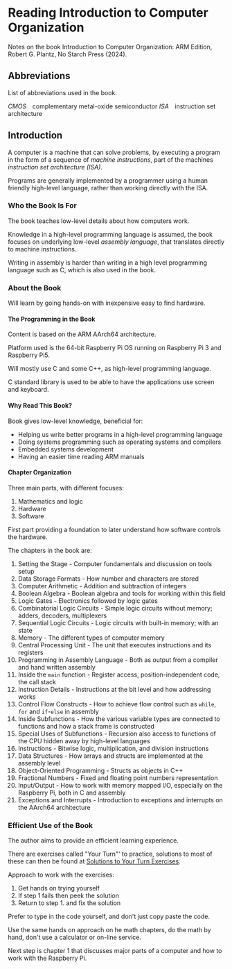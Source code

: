 # Reading Introduction to Computer Organization

Notes on the book Introduction to Computer Organization: ARM Edition, Robert G. Plantz, No Starch Press (2024).

## Abbreviations

List of abbreviations used in the book.

*CMOS*&#x2003;complementary metal-oxide semiconductor
*ISA*&#x2003;instruction set architecture  

## Introduction

A computer is a machine that can solve problems, by executing a program in the form of a sequence of *machine instructions*, part of the machines *instruction set architecture (ISA)*.

Programs are generally implemented by a programmer using a human friendly high-level language, rather than working directly with the ISA.

### Who the Book Is For

The book teaches low-level details about how computers work.

Knowledge in a high-level programming language is assumed, the book focuses on underlying low-level *assembly language*, that translates directly to machine instructions.

Writing in assembly is harder than writing in a high level programming language such as C, which is also used in the book.

### About the Book

Will learn by going hands-on with inexpensive easy to find hardware.

#### The Programming in the Book

Content is based on the ARM AArch64 architecture.

Platform used is the 64-bit Raspberry Pi OS running on Raspberry Pi 3 and Raspberry Pi5.

Will mostly use C and some C++, as high-level programming language.

C standard library is used to be able to have the applications use screen and keyboard.

#### Why Read This Book?

Book gives low-level knowledge, beneficial for:

- Helping us write better programs in a high-level programming language
- Doing systems programming such as operating systems and compilers
- Embedded systems development
- Having an easier time reading ARM manuals

#### Chapter Organization

Three main parts, with different focuses:

1. Mathematics and logic
2. Hardware
3. Software

First part providing a foundation to later understand how software controls the hardware.

The chapters in the book are:

1. Setting the Stage - Computer fundamentals and discussion on tools setup
2. Data Storage Formats - How number and characters are stored
3. Computer Arithmetic - Addition and subtraction of integers
4. Boolean Algebra - Boolean algebra and tools for working within this field
5. Logic Gates - Electronics followed by logic gates
6. Combinatorial Logic Circuits - Simple logic circuits without memory; adders, decoders, multiplexers
7. Sequential Logic Circuits - Logic circuits with built-in memory; with an state
8. Memory - The different types of computer memory
9. Central Processing Unit - The unit that executes instructions and its registers
10. Programming in Assembly Language - Both as output from a compiler and hand written assembly
11. Inside the `main` function - Register access, position-independent code, the call stack
12. Instruction Details - Instructions at the bit level and how addressing works
13. Control Flow Constructs - How to achieve flow control such as `while`, `for` and `if`-`else` in assembly
14. Inside Subfunctions - How the various variable types are connected to functions and how a stack frame is constructed
15. Special Uses of Subfunctions - Recursion also access to functions of the CPU hidden away by high-level languages
16. Instructions - Bitwise logic, multiplication, and division instructions
17. Data Structures - How arrays and structs are implemented at the assembly level
18. Object-Oriented Programming - Structs as objects in C++
19. Fractional Numbers - Fixed and floating point numbers representation
20. Input/Output - How to work with memory mapped I/O, especially on the Raspberry Pi, both in C and assembly
21. Exceptions and Interrupts - Introduction to exceptions and interrupts on the AArch64 architecture

### Efficient Use of the Book

The author aims to provide an efficient learning experience.

There are exercises called "Your Turn"' to practice, solutions to most of these can then be found at [Solutions to Your Turn Exercises](https://rgplantz.github.io/itco_ARM/).

Approach to work with the exercises:

1. Get hands on trying yourself
2. If step 1 fails then peek the solution
3. Return to step 1. and fix the solution

Prefer to type in the code yourself, and don't just copy paste the code.

Use the same hands on approach on he math chapters, do the math by hand, don't use a calculator or on-line service.

Next step is chapter 1 that discusses major parts of a computer and how to work with the Raspberry Pi.
